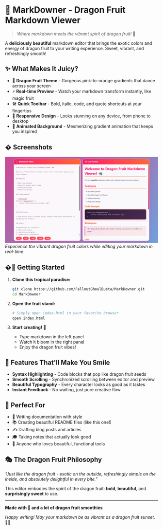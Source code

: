 # 🐲 MarkDowner - Dragon Fruit Markdown Viewer

> *Where markdown meets the vibrant spirit of dragon fruit!* 🌺

A **deliciously beautiful** markdown editor that brings the exotic colors and energy of dragon fruit to your writing experience. Sweet, vibrant, and refreshingly smooth!

## ✨ What Makes It Juicy?

- 🎨 **Dragon Fruit Theme** - Gorgeous pink-to-orange gradients that dance across your screen
- ⚡ **Real-time Preview** - Watch your markdown transform instantly, like magic fruit
- 🛠️ **Quick Toolbar** - Bold, italic, code, and quote shortcuts at your fingertips
- 📱 **Responsive Design** - Looks stunning on any device, from phone to desktop
- 🌈 **Animated Background** - Mesmerizing gradient animation that keeps you inspired

## � Screenshots

![MarkDowner Dragon Fruit Theme](screenshots/markdowner-preview.png)
*Experience the vibrant dragon fruit colors while editing your markdown in real-time*

## �🚀 Getting Started

1. **Clone this tropical paradise:**
   ```bash
   git clone https://github.com/FalloutGhoulBusta/MarkDowner.git
   cd MarkDowner
   ```

2. **Open the fruit stand:**
   ```bash
   # Simply open index.html in your favorite browser
   open index.html
   ```

3. **Start creating!** 🎉
   - Type markdown in the left panel
   - Watch it bloom in the right panel
   - Enjoy the dragon fruit vibes!

## 🍃 Features That'll Make You Smile

- **Syntax Highlighting** - Code blocks that pop like dragon fruit seeds
- **Smooth Scrolling** - Synchronized scrolling between editor and preview
- **Beautiful Typography** - Every character looks as good as it tastes
- **Instant Feedback** - No waiting, just pure creative flow

## 🌟 Perfect For

- 📝 Writing documentation with style
- 📚 Creating beautiful README files (like this one!)
- ✍️ Drafting blog posts and articles
- 🎓 Taking notes that actually look good
- 🎨 Anyone who loves beautiful, functional tools

## 🎭 The Dragon Fruit Philosophy

*"Just like the dragon fruit - exotic on the outside, refreshingly simple on the inside, and absolutely delightful in every bite."*

This editor embodies the spirit of the dragon fruit: **bold**, **beautiful**, and **surprisingly sweet** to use.

---

**Made with 💖 and a lot of dragon fruit smoothies**

*Happy writing! May your markdown be as vibrant as a dragon fruit sunset.* 🌅✨
